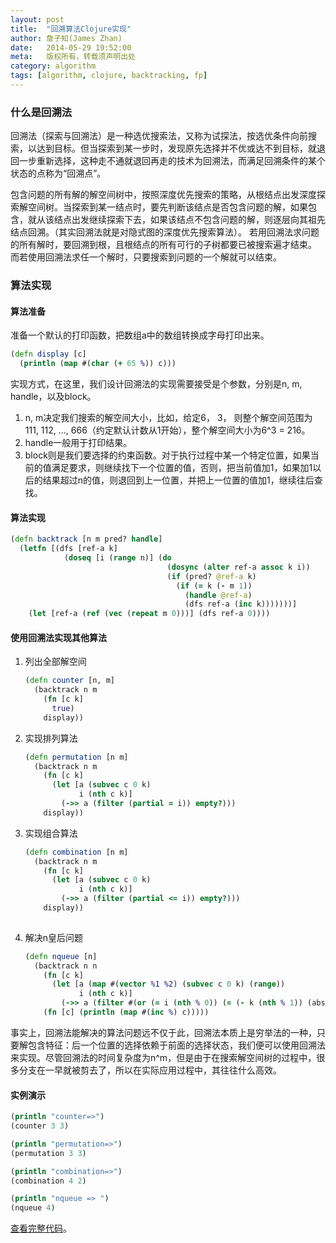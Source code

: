 ```yaml
---
layout: post
title:  "回溯算法Clojure实现"
author: 詹子知(James Zhan)
date:   2014-05-29 19:52:00
meta:   版权所有，转载须声明出处
category: algorithm
tags: [algorithm, clojure, backtracking, fp]
---
```


### 什么是回溯法
回溯法（探索与回溯法）是一种选优搜索法，又称为试探法，按选优条件向前搜索，以达到目标。但当探索到某一步时，发现原先选择并不优或达不到目标，就退回一步重新选择，这种走不通就退回再走的技术为回溯法，而满足回溯条件的某个状态的点称为“回溯点”。

包含问题的所有解的解空间树中，按照深度优先搜索的策略，从根结点出发深度探索解空间树。当探索到某一结点时，要先判断该结点是否包含问题的解，如果包含，就从该结点出发继续探索下去，如果该结点不包含问题的解，则逐层向其祖先结点回溯。（其实回溯法就是对隐式图的深度优先搜索算法）。 若用回溯法求问题的所有解时，要回溯到根，且根结点的所有可行的子树都要已被搜索遍才结束。 而若使用回溯法求任一个解时，只要搜索到问题的一个解就可以结束。

### 算法实现

#### 算法准备

准备一个默认的打印函数，把数组a中的数组转换成字母打印出来。

~~~clojure
(defn display [c]
  (println (map #(char (+ 65 %)) c)))
~~~

实现方式，在这里，我们设计回溯法的实现需要接受是个参数，分别是n, m, handle，以及block。

1. n, m决定我们搜索的解空间大小，比如，给定6， 3， 则整个解空间范围为111, 112, ..., 666（约定默认计数从1开始），整个解空间大小为6^3 = 216。
2. handle一般用于打印结果。
3. block则是我们要选择的约束函数。对于执行过程中某一个特定位置，如果当前的值满足要求，则继续找下一个位置的值，否则，把当前值加1，如果加1以后的结果超过n的值，则退回到上一位置，并把上一位置的值加1，继续往后查找。

#### 算法实现

~~~clojure
(defn backtrack [n m pred? handle]
  (letfn [(dfs [ref-a k]
            (doseq [i (range n)] (do
                                   (dosync (alter ref-a assoc k i))
                                   (if (pred? @ref-a k)
                                     (if (= k (- m 1))
                                       (handle @ref-a)
                                       (dfs ref-a (inc k)))))))]
    (let [ref-a (ref (vec (repeat m 0)))] (dfs ref-a 0))))                              
~~~


#### 使用回溯法实现其他算法

1. 列出全部解空间

    ~~~clojure
    (defn counter [n, m]
      (backtrack n m
        (fn [c k]
          true)
        display))                                 
    ~~~

2. 实现排列算法

    ~~~clojure
    (defn permutation [n m]
      (backtrack n m
        (fn [c k]
          (let [a (subvec c 0 k)
                i (nth c k)]
            (->> a (filter (partial = i)) empty?)))
        display))
    ~~~                                                  

3. 实现组合算法  
  
    ~~~clojure                                                     
    (defn combination [n m]
      (backtrack n m
        (fn [c k]
          (let [a (subvec c 0 k)
                i (nth c k)]
            (->> a (filter (partial <= i)) empty?)))
        display))
                                              
    ~~~
    
4. 解决n皇后问题 

    ~~~clojure                                                     
    (defn nqueue [n]
      (backtrack n n
        (fn [c k]
          (let [a (map #(vector %1 %2) (subvec c 0 k) (range))
                i (nth c k)]
            (->> a (filter #(or (= i (nth % 0)) (= (- k (nth % 1)) (abs (- i (nth % 0)))))) empty?)))
        (fn [c] (println (map #(inc %) c)))))                                              
    ~~~
    
事实上，回溯法能解决的算法问题远不仅于此，回溯法本质上是穷举法的一种，只要解包含特征：后一个位置的选择依赖于前面的选择状态，我们便可以使用回溯法来实现。尽管回溯法的时间复杂度为n^m，但是由于在搜索解空间树的过程中，很多分支在一早就被剪去了，所以在实际应用过程中，其往往什么高效。

#### 实例演示

~~~clojure
(println "counter=>")
(counter 3 3)

(println "permutation=>")
(permutation 3 3)

(println "combination=>")
(combination 4 2)

(println "nqueue => ")
(nqueue 4)                                              
~~~

[查看完整代码](https://github.com/jameszhan/rhea/blob/master/codes/clojure/calculation/backtrack.clj)。

